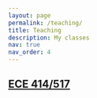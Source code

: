 ```yaml
---
layout: page
permalink: /teaching/
title: Teaching
description: My classes
nav: true
nav_order: 4
---
```


## [ECE 414/517](https://lnnx2006.github.io/teaching/ece517/index.html)